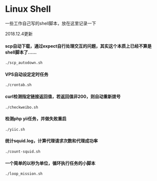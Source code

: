 # Linux Shell
一些工作自己写的shell脚本，放在这里记录一下

2018.12.4更新
#### scp自动下载，通过expect自行处理交互的问题，其实这个本质上已经不算是shell脚本了……

```console
./scp_autodown.sh
```

#### VPS自动设定定时任务

```console
./crontab.sh
```

#### curl检测指定链接返回值，若返回值非200，则自动重新拨号

```console
./checkweibo.sh
```

#### 检测php yii任务，并做失败重启

```console
./yiic.sh
```

#### 统计squid.log，计算代理请求次数和代理成功率

```console
./count-squid.sh
```

#### 一个简单的以秒为单位，循环执行任务的小脚本

```console
./loop_mission.sh
```
